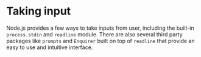 # Taking input

Node.js provides a few ways to take inputs from user, including the built-in `process.stdin` and `readline` module. There are also several third party packages like `prompts` and `Enquirer` built on top of `readline` that provide an easy to use and intuitive interface.
